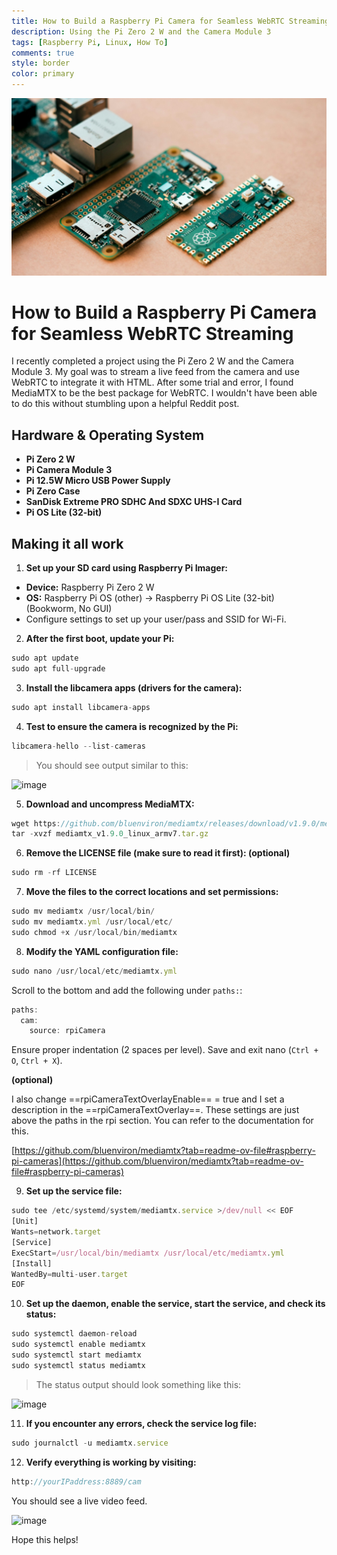 ```yaml
---
title: How to Build a Raspberry Pi Camera for Seamless WebRTC Streaming
description: Using the Pi Zero 2 W and the Camera Module 3
tags: [Raspberry Pi, Linux, How To]
comments: true
style: border
color: primary
---
```


![Raspberry Pi models](/assets/img/raspberry-pi's.jpg)

# **How to Build a Raspberry Pi Camera for Seamless WebRTC Streaming**

I recently completed a project using the Pi Zero 2 W and the Camera Module 3. My goal was to stream a live feed from the camera and use WebRTC to integrate it with HTML. After some trial and error, I found MediaMTX to be the best package for WebRTC. I wouldn't have been able to do this without stumbling upon a helpful Reddit post.

## Hardware & Operating System

- **Pi Zero 2 W**
- **Pi Camera Module 3**
- **Pi 12.5W Micro USB Power Supply**
- **Pi Zero Case**
- **SanDisk Extreme PRO SDHC And SDXC UHS-I Card**
- **Pi OS Lite (32-bit)**

## Making it all work

1. **Set up your SD card using Raspberry Pi Imager:**

- **Device:** Raspberry Pi Zero 2 W
- **OS:** Raspberry Pi OS (other) -> Raspberry Pi OS Lite (32-bit) (Bookworm, No GUI)
- Configure settings to set up your user/pass and SSID for Wi-Fi.

2. **After the first boot, update your Pi:**

```javascript
sudo apt update
sudo apt full-upgrade
```

3. **Install the libcamera apps (drivers for the camera):**

```javascript
sudo apt install libcamera-apps
```

4. **Test to ensure the camera is recognized by the Pi:**

```javascript
libcamera-hello --list-cameras
```

> You should see output similar to this:

![image](https://i.ibb.co/Lr9gD1j/libcamera-hello.png)

5. **Download and uncompress MediaMTX:**

```javascript
wget https://github.com/bluenviron/mediamtx/releases/download/v1.9.0/mediamtx_v1.9.0_linux_armv7.tar.gz
tar -xvzf mediamtx_v1.9.0_linux_armv7.tar.gz
```

6. **Remove the LICENSE file (make sure to read it first): (optional)**

```javascript
sudo rm -rf LICENSE
```

7. **Move the files to the correct locations and set permissions:**

```javascript
sudo mv mediamtx /usr/local/bin/
sudo mv mediamtx.yml /usr/local/etc/
sudo chmod +x /usr/local/bin/mediamtx
```

8. **Modify the YAML configuration file:**

```javascript
sudo nano /usr/local/etc/mediamtx.yml
```

Scroll to the bottom and add the following under `paths:`:

```javascript
paths:
  cam:
    source: rpiCamera
```

Ensure proper indentation (2 spaces per level). Save and exit nano (`Ctrl + O`, `Ctrl + X`).

**(optional)**

I also change ==rpiCameraTextOverlayEnable== = true and I set a description in the ==rpiCameraTextOverlay==. These settings are just above the paths in the rpi section. You can refer to the documentation for this.

[https://github.com/bluenviron/mediamtx?tab=readme-ov-file#raspberry-pi-cameras](https://github.com/bluenviron/mediamtx?tab=readme-ov-file#raspberry-pi-cameras)

9. **Set up the service file:**

```javascript
sudo tee /etc/systemd/system/mediamtx.service >/dev/null << EOF
[Unit]
Wants=network.target
[Service]
ExecStart=/usr/local/bin/mediamtx /usr/local/etc/mediamtx.yml
[Install]
WantedBy=multi-user.target
EOF
```

10. **Set up the daemon, enable the service, start the service, and check its status:**

```javascript
sudo systemctl daemon-reload
sudo systemctl enable mediamtx
sudo systemctl start mediamtx
sudo systemctl status mediamtx
```

> The status output should look something like this:

![image](https://i.ibb.co/WfwyDXc/service-status.png)

11. **If you encounter any errors, check the service log file:**

```javascript
sudo journalctl -u mediamtx.service
```

12. **Verify everything is working by visiting:**

```javascript
http://yourIPaddress:8889/cam
```

You should see a live video feed.

![image](https://i.ibb.co/NsfJRCs/camera-feed.png)

Hope this helps!